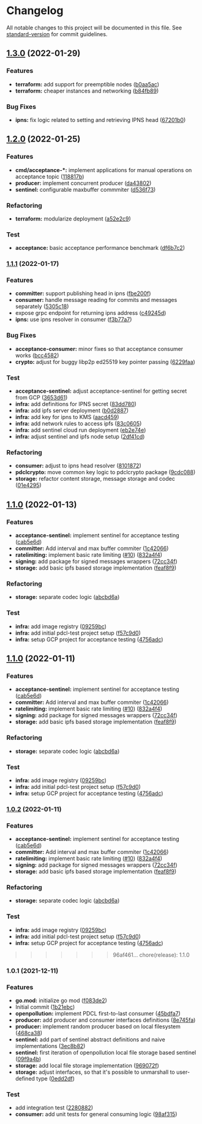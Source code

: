 # Changelog

All notable changes to this project will be documented in this file. See [standard-version](https://github.com/conventional-changelog/standard-version) for commit guidelines.

## [1.3.0](https://github.com/areknoster/public-distributed-commit-log/compare/v1.2.0...v1.3.0) (2022-01-29)


### Features

* **terraform:** add support for preemptible nodes ([b0aa5ac](https://github.com/areknoster/public-distributed-commit-log/commit/b0aa5ac7d3d4578a077b270c0737a6c3ccfe61e1))
* **terraform:** cheaper instances and networking ([b84fb89](https://github.com/areknoster/public-distributed-commit-log/commit/b84fb89b84f26572d30d8646a96b8769338d7c95))


### Bug Fixes

* **ipns:** fix logic related to setting and retrieving IPNS head ([67201b0](https://github.com/areknoster/public-distributed-commit-log/commit/67201b09eb308308e4ec305cb4e8ed14021e7b9a))

## [1.2.0](https://github.com/areknoster/public-distributed-commit-log/compare/v1.1.1...v1.2.0) (2022-01-25)


### Features

* **cmd/acceptance-*:** implement applications for manual operations on acceptance topic ([118817b](https://github.com/areknoster/public-distributed-commit-log/commit/118817b13b02686af3082bc6bc7cfdbdd83d0d7b))
* **producer:** implement concurrent producer ([da43802](https://github.com/areknoster/public-distributed-commit-log/commit/da43802ebf85672a81a58e1d4d2efb42b11df754))
* **sentinel:** configurable maxbuffer commmiter ([d536f73](https://github.com/areknoster/public-distributed-commit-log/commit/d536f73ca4ac803b90daef9d7e48845c53a9ce1d))


### Refactoring

* **terraform:** modularize deployment ([a52e2c9](https://github.com/areknoster/public-distributed-commit-log/commit/a52e2c9f43db785369039155dd7a99e1f98ac7fe))


### Test

* **acceptance:** basic acceptance performance benchmark ([df6b7c2](https://github.com/areknoster/public-distributed-commit-log/commit/df6b7c2b5fe51aa1cf717dd8924ffc0b579a3d19))

### [1.1.1](https://github.com/areknoster/public-distributed-commit-log/compare/v1.1.0...v1.1.1) (2022-01-17)


### Features

* **committer:** support publishing head in ipns ([fbe200f](https://github.com/areknoster/public-distributed-commit-log/commit/fbe200f7550c2b1587437cd191019e7737d8f810))
* **consumer:** handle message reading for commits and messages separately ([5305c18](https://github.com/areknoster/public-distributed-commit-log/commit/5305c184dbceec1091db74ff0e0391965a3a2fdb))
* expose grpc endpoint for returning ipns address ([c49245d](https://github.com/areknoster/public-distributed-commit-log/commit/c49245dc6b955f8f7379704a7f2693e33ef1ac0c))
* **ipns:** use ipns resolver in consumer ([f3b77a7](https://github.com/areknoster/public-distributed-commit-log/commit/f3b77a7b2b1ff3663bcc100f2e9c88d6bf299cc2))


### Bug Fixes

* **acceptance-consumer:** minor fixes so that acceptance consumer works ([bcc4582](https://github.com/areknoster/public-distributed-commit-log/commit/bcc4582d6592332cc416e53d1a4c7b79bf8561ee))
* **crypto:** adjust for buggy libp2p ed25519 key pointer passing ([6229faa](https://github.com/areknoster/public-distributed-commit-log/commit/6229faad73e149346669710a2f1bb724088bc0ab))


### Test

* **acceptance-sentinel:** adjust acceptance-sentinel for getting secret from GCP ([3653d61](https://github.com/areknoster/public-distributed-commit-log/commit/3653d61277af7188ccdde06e9245cc1adbfc4a9a))
* **infra:** add definitions for IPNS secret ([83dd780](https://github.com/areknoster/public-distributed-commit-log/commit/83dd780ba00565a11836a529cadab970195378e8))
* **infra:** add ipfs server deployment ([b0d2887](https://github.com/areknoster/public-distributed-commit-log/commit/b0d2887f6894a9d2699c92e529c3fa7621d28558))
* **infra:** add key for ipns to KMS ([aacd459](https://github.com/areknoster/public-distributed-commit-log/commit/aacd459c3241e67e3ea7ce98541253159f5add87))
* **infra:** add network rules to access ipfs ([83c0605](https://github.com/areknoster/public-distributed-commit-log/commit/83c06052b9d9a9b7e0e01977ec3c41726363ee68))
* **infra:** add sentinel cloud run deployment ([eb2e74e](https://github.com/areknoster/public-distributed-commit-log/commit/eb2e74eff6dcd2ee4404cb218724bc94d6705919))
* **infra:** adjust sentinel and ipfs node setup ([2df41cd](https://github.com/areknoster/public-distributed-commit-log/commit/2df41cd03059a1778cf2674c88fe87b94f49f0ce))


### Refactoring

* **consumer:** adjust to ipns head resolver ([8101872](https://github.com/areknoster/public-distributed-commit-log/commit/8101872cfb4cbc908ebc58cfd50ab1cbce13998f))
* **pdclcrypto:** move common key logic to pdclcrypto package ([9cdc088](https://github.com/areknoster/public-distributed-commit-log/commit/9cdc0883e1f0643ccf5836a94ab46ceea98051a5))
* **storage:** refactor content storage, message storage and codec ([01e4295](https://github.com/areknoster/public-distributed-commit-log/commit/01e4295c29d3ce919575b09d518bae9561237ccd))

## [1.1.0](https://github.com/areknoster/public-distributed-commit-log/compare/v1.0.1...v1.1.0) (2022-01-13)


### Features

* **acceptance-sentinel:** implement sentinel for acceptance testing ([cab5e6d](https://github.com/areknoster/public-distributed-commit-log/commit/cab5e6daeae9f9472c30537639d3afc1b75449c2))
* **committer:** Add interval and max buffer commiter ([1c42066](https://github.com/areknoster/public-distributed-commit-log/commit/1c42066b21ce4081d05b6cc240afb8b8ef125a4d))
* **ratelimiting:** implement basic rate limiting ([#10](https://github.com/areknoster/public-distributed-commit-log/issues/10)) ([832a4f4](https://github.com/areknoster/public-distributed-commit-log/commit/832a4f4841034f8a49eb9a548ff82f6b534fa6a4))
* **signing:** add package for signed messages wrappers ([72cc34f](https://github.com/areknoster/public-distributed-commit-log/commit/72cc34fe22b776cbf48cd4b46f08b43eadecdec0))
* **storage:** add basic ipfs based storage implementation ([feaf8f9](https://github.com/areknoster/public-distributed-commit-log/commit/feaf8f9e278aa8af75bb40e7229d881ae4d11bbf))


### Refactoring

* **storage:** separate codec logic ([abcbd6a](https://github.com/areknoster/public-distributed-commit-log/commit/abcbd6acc9fb903472827cd9fcc5635f6b48ae3c))


### Test

* **infra:** add image registry ([09259bc](https://github.com/areknoster/public-distributed-commit-log/commit/09259bc5255928aaedc024fbe6f3e104304bb6e0))
* **infra:** add initial pdcl-test project setup ([f57c9d0](https://github.com/areknoster/public-distributed-commit-log/commit/f57c9d0e44315d6c8508cd9952f99b3abffddc54))
* **infra:** setup GCP project for acceptance testing ([4756adc](https://github.com/areknoster/public-distributed-commit-log/commit/4756adcab247209b60dadbfbc291b9829fc1bbcb))

## [1.1.0](https://github.com/areknoster/public-distributed-commit-log/compare/v1.0.1...v1.1.0) (2022-01-11)


### Features

* **acceptance-sentinel:** implement sentinel for acceptance testing ([cab5e6d](https://github.com/areknoster/public-distributed-commit-log/commit/cab5e6daeae9f9472c30537639d3afc1b75449c2))
* **committer:** Add interval and max buffer commiter ([1c42066](https://github.com/areknoster/public-distributed-commit-log/commit/1c42066b21ce4081d05b6cc240afb8b8ef125a4d))
* **ratelimiting:** implement basic rate limiting ([#10](https://github.com/areknoster/public-distributed-commit-log/issues/10)) ([832a4f4](https://github.com/areknoster/public-distributed-commit-log/commit/832a4f4841034f8a49eb9a548ff82f6b534fa6a4))
* **signing:** add package for signed messages wrappers ([72cc34f](https://github.com/areknoster/public-distributed-commit-log/commit/72cc34fe22b776cbf48cd4b46f08b43eadecdec0))
* **storage:** add basic ipfs based storage implementation ([feaf8f9](https://github.com/areknoster/public-distributed-commit-log/commit/feaf8f9e278aa8af75bb40e7229d881ae4d11bbf))


### Refactoring

* **storage:** separate codec logic ([abcbd6a](https://github.com/areknoster/public-distributed-commit-log/commit/abcbd6acc9fb903472827cd9fcc5635f6b48ae3c))


### Test

* **infra:** add image registry ([09259bc](https://github.com/areknoster/public-distributed-commit-log/commit/09259bc5255928aaedc024fbe6f3e104304bb6e0))
* **infra:** add initial pdcl-test project setup ([f57c9d0](https://github.com/areknoster/public-distributed-commit-log/commit/f57c9d0e44315d6c8508cd9952f99b3abffddc54))
* **infra:** setup GCP project for acceptance testing ([4756adc](https://github.com/areknoster/public-distributed-commit-log/commit/4756adcab247209b60dadbfbc291b9829fc1bbcb))

### [1.0.2](https://github.com/areknoster/public-distributed-commit-log/compare/v1.0.1...v1.0.2) (2022-01-11)


### Features

* **acceptance-sentinel:** implement sentinel for acceptance testing ([cab5e6d](https://github.com/areknoster/public-distributed-commit-log/commit/cab5e6daeae9f9472c30537639d3afc1b75449c2))
* **committer:** Add interval and max buffer commiter ([1c42066](https://github.com/areknoster/public-distributed-commit-log/commit/1c42066b21ce4081d05b6cc240afb8b8ef125a4d))
* **ratelimiting:** implement basic rate limiting ([#10](https://github.com/areknoster/public-distributed-commit-log/issues/10)) ([832a4f4](https://github.com/areknoster/public-distributed-commit-log/commit/832a4f4841034f8a49eb9a548ff82f6b534fa6a4))
* **signing:** add package for signed messages wrappers ([72cc34f](https://github.com/areknoster/public-distributed-commit-log/commit/72cc34fe22b776cbf48cd4b46f08b43eadecdec0))
* **storage:** add basic ipfs based storage implementation ([feaf8f9](https://github.com/areknoster/public-distributed-commit-log/commit/feaf8f9e278aa8af75bb40e7229d881ae4d11bbf))


### Refactoring

* **storage:** separate codec logic ([abcbd6a](https://github.com/areknoster/public-distributed-commit-log/commit/abcbd6acc9fb903472827cd9fcc5635f6b48ae3c))


### Test

* **infra:** add image registry ([09259bc](https://github.com/areknoster/public-distributed-commit-log/commit/09259bc5255928aaedc024fbe6f3e104304bb6e0))
* **infra:** add initial pdcl-test project setup ([f57c9d0](https://github.com/areknoster/public-distributed-commit-log/commit/f57c9d0e44315d6c8508cd9952f99b3abffddc54))
* **infra:** setup GCP project for acceptance testing ([4756adc](https://github.com/areknoster/public-distributed-commit-log/commit/4756adcab247209b60dadbfbc291b9829fc1bbcb))

>>>>>>> 96af461... chore(release): 1.1.0
### 1.0.1 (2021-12-11)


### Features

* **go.mod:** initialize go mod ([f083de2](https://github.com/areknoster/public-distributed-commit-log/commit/f083de2d6a63c4cc78f17a395b5f82bfe55a4e9a))
* Initial commit ([1b21ebc](https://github.com/areknoster/public-distributed-commit-log/commit/1b21ebc4eeadc981e858714d82cb06485f51cc65))
* **openpollution:** implement PDCL first-to-last consumer ([45bdfa7](https://github.com/areknoster/public-distributed-commit-log/commit/45bdfa7c5e4a5354b51c51c676e5c3600b59a3d4))
* **producer:** add producer and consumer interfaces definitions ([8e745fa](https://github.com/areknoster/public-distributed-commit-log/commit/8e745fa2eee0788afc04de39e60459ce8b99f50a))
* **producer:** implement random producer based on local filesystem ([468ca38](https://github.com/areknoster/public-distributed-commit-log/commit/468ca384ef9979748a9efe958905cf6287860c42))
* **sentinel:** add part of sentinel abstract definitions and naive implementations ([3ec8b82](https://github.com/areknoster/public-distributed-commit-log/commit/3ec8b8229fcef41476a8f6d89ae25384c851d456))
* **sentinel:** first iteration of openpollution local file storage based sentinel ([09f9a4b](https://github.com/areknoster/public-distributed-commit-log/commit/09f9a4b6dedc4d9beb7ca24b76083d268592beb7))
* **storage:** add local file storage implementation ([969072f](https://github.com/areknoster/public-distributed-commit-log/commit/969072f94ca531f3999aa41e02f854233c9963fd))
* **storage:** adjust interfaces, so that it's possible to unmarshall to user-defined type ([0edd2df](https://github.com/areknoster/public-distributed-commit-log/commit/0edd2df17fa07ee00fe0a42d500e80b38e7801dc))


### Test

* add integration test ([2280882](https://github.com/areknoster/public-distributed-commit-log/commit/22808820b9acbfd17520d9ecdc1cbacf481d89f0))
* **consumer:** add unit tests for general consuming logic ([98af315](https://github.com/areknoster/public-distributed-commit-log/commit/98af31529d9586add939bf5a2f4bce6d0b486a7d))

